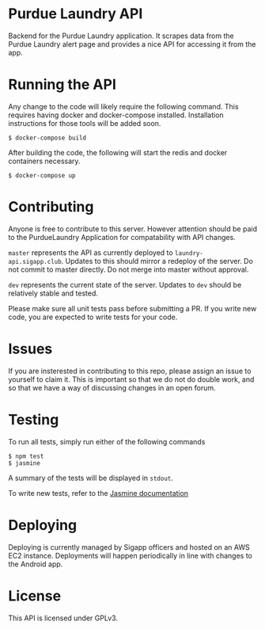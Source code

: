 # Purdue Laundry API

Backend for the Purdue Laundry application. It scrapes data from the Purdue Laundry alert page and provides a nice API for accessing it from the app. 

# Running the API

Any change to the code will likely require the following command. This requires having docker and docker-compose installed. Installation instructions for those tools will be added soon. 

`$ docker-compose build`

After building the code, the following will start the redis and docker containers necessary. 

`$ docker-compose up`


# Contributing

Anyone is free to contribute to this server. However attention should be paid to the PurdueLaundry Application for compatability with API changes. 

`master` represents the API as currently deployed to `laundry-api.sigapp.club`. Updates to this should mirror a redeploy of the server. Do not commit to master directly. Do not merge into master without approval. 

`dev` represents the current state of the server. Updates to `dev` should be relatively stable and tested.
 
 Please make sure all unit tests pass before submitting a PR. If you write new code, you are expected to write tests for your code.

# Issues

If you are insterested in contributing to this repo, please assign an issue to yourself to claim it. This is important so that we do not do double work, and so that we have a way of discussing changes in an open forum. 

# Testing

To run all tests, simply run either of the following commands

    $ npm test
    $ jasmine

A summary of the tests will be displayed in `stdout`. 

To write new tests, refer to the [Jasmine documentation](https://jasmine.github.io/edge/node.html)

# Deploying

Deploying is currently managed by Sigapp officers and hosted on an AWS EC2 instance. Deployments will happen periodically in line with changes to the Android app. 

# License

This API is licensed under GPLv3. 